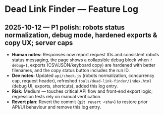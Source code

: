 # Dead Link Finder — Feature Log

## 2025-10-12 — P1 polish: robots status normalization, debug mode, hardened exports & copy UX; server caps
- **Human notes:** Responses now report request IDs and consistent robots status messaging, the page shows a collapsible debug block when `?debug=1`, exports (CSV/JSON/keyboard copy) are hardened with better filenames, and the copy status button includes the run ID.
- **Dev notes:** Updated `api/check.js` (robots normalization, concurrency cap, request header), refreshed `tools/dead-link-finder/index.html` (debug UI, exports, shortcuts), added this log entry.
- **Risk:** Medium — touches critical API flow and front-end export logic; regression tests rely on manual verification.
- **Revert plan:** Revert the commit (`git revert <sha>`) to restore prior API/UI behaviour and remove this log entry.
